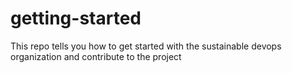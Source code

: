 # getting-started
This repo tells you how to get started with the sustainable devops organization and contribute to the project
